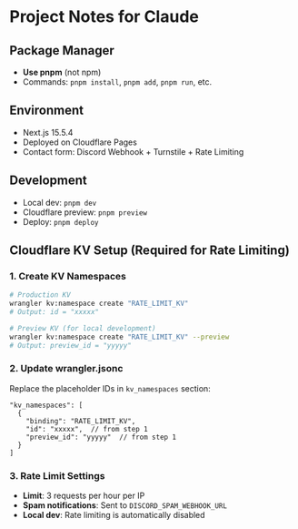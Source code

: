 # Project Notes for Claude

## Package Manager
- **Use pnpm** (not npm)
- Commands: `pnpm install`, `pnpm add`, `pnpm run`, etc.

## Environment
- Next.js 15.5.4
- Deployed on Cloudflare Pages
- Contact form: Discord Webhook + Turnstile + Rate Limiting

## Development
- Local dev: `pnpm dev`
- Cloudflare preview: `pnpm preview`
- Deploy: `pnpm deploy`

## Cloudflare KV Setup (Required for Rate Limiting)

### 1. Create KV Namespaces
```bash
# Production KV
wrangler kv:namespace create "RATE_LIMIT_KV"
# Output: id = "xxxxx"

# Preview KV (for local development)
wrangler kv:namespace create "RATE_LIMIT_KV" --preview
# Output: preview_id = "yyyyy"
```

### 2. Update wrangler.jsonc
Replace the placeholder IDs in `kv_namespaces` section:
```jsonc
"kv_namespaces": [
  {
    "binding": "RATE_LIMIT_KV",
    "id": "xxxxx",  // from step 1
    "preview_id": "yyyyy"  // from step 1
  }
]
```

### 3. Rate Limit Settings
- **Limit**: 3 requests per hour per IP
- **Spam notifications**: Sent to `DISCORD_SPAM_WEBHOOK_URL`
- **Local dev**: Rate limiting is automatically disabled

